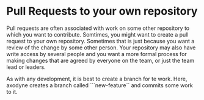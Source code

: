# Pull Requests to your own repository

Pull requests are often associated with work on some other repository to which you want to contribute. Somtimes, you might want to create a pull request to your own repository. Sometimes that is just because you want a review of the change by some other person. Your repository may also have write access by several people and you want a more formal process for making changes that are agreed by everyone on the team, or just the team lead or leaders.

As with any development, it is best to create a branch for te work. Here, axodyne creates a branch called ```new-feature`` and commits some work to it.

